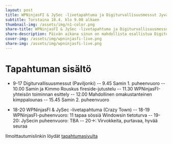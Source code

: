 ```yaml
---
layout: post
title: WPNinjasFI & JySec -livetapahtuma ja Digiturvallisuusmessut Jyväskylässä
subtitle: Torstaina 10.4. klo 9.00 alkaen
thumbnail-img: /assets/img/n1-color.png
share-title: WPNinjasFI & JySec -livetapahtuma ja Digiturvallisuusmessut Jyväskylässä
share-description: Päivän aikana sinun on mahdollista osallistua Digiturvallisuusmessuille, jotka järjestetään Paviljongissa. Lisätietoja messuista löydät täältä. Luvassa paljon ja monipuolista ohjelmaa. Messut alkavat 9.00 ja päättyvät 17.00. Tapahtuma on kävijöille ilmainen, mutta vaatii erillisen rekisteröitymisen messujen tapahtumasivustolta. Messujen jälkeen kokoonnumme ⁠JySecin kanssa afterwork-tilaisuuteen, joka järjestetään Crazy Townin 2. kerroksessa.
cover-img: /assets/img/wpninjasfi-live.png
share-img: /assets/img/wpninjasfi-live.png
--- 
```

# Tapahtuman sisältö
- 9-17 Digiturvallisuusmessut (Paviljonki)
-- 9.45 Samin 1. puheenvuoro
-- 10.00 Samin ja Kimmo Rouskus fireside-jutustelu
-- 11.30 WPNinjasFI-yhteisön toiminnan esittely
-- 12.00 Mahdollinen omakustanteinen kimppalounas
-- 15.45 Samin 2. puheenvuoro

- 18-20 WPNinjasFI & JySec -livetapahtuma (Crazy Town)
-- 18-19 WPNinjasFI-puheenvuoro: 11 tapaa sössiä Windowsin tietoturva
-- 19-20: JySecin puheenvuoro: TBA
-- 20->: Virvokkeita, purtavaa, hyvää seuraa

Ilmoittautumislinkin löydät [tapahtumasivulta](../tapahtumat)

